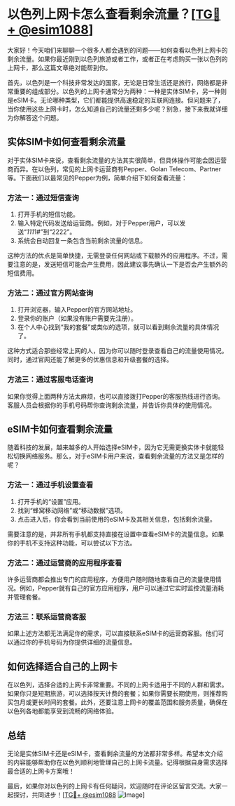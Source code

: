 # 以色列上网卡怎么查看剩余流量？[[TG💪+ @esim1088](https://t.me/s/esim1088)]

大家好！今天咱们来聊聊一个很多人都会遇到的问题——如何查看以色列上网卡的剩余流量。如果你最近刚到以色列旅游或者工作，或者正在考虑购买一张以色列的上网卡，那么这篇文章绝对能帮到你。

首先，以色列是一个科技非常发达的国家，无论是日常生活还是旅行，网络都是非常重要的组成部分。以色列的上网卡通常分为两种：一种是实体SIM卡，另一种则是eSIM卡。无论哪种类型，它们都能提供高速稳定的互联网连接。但问题来了，当你使用这些上网卡时，怎么知道自己的流量还剩多少呢？别急，接下来我就详细为你解答这个问题。

## 实体SIM卡如何查看剩余流量

对于实体SIM卡来说，查看剩余流量的方法其实很简单，但具体操作可能会因运营商而异。在以色列，常见的上网卡运营商有Pepper、Golan Telecom、Partner等。下面我们以最常见的Pepper为例，简单介绍下如何查看流量：

### 方法一：通过短信查询
1. 打开手机的短信功能。
2. 输入特定代码发送给运营商。例如，对于Pepper用户，可以发送“*111*1#”到“2222”。
3. 系统会自动回复一条包含当前剩余流量的信息。

这种方法的优点是简单快捷，无需登录任何网站或下载额外的应用程序。不过，需要注意的是，发送短信可能会产生费用，因此建议事先确认一下是否会产生额外的短信费用。

### 方法二：通过官方网站查询
1. 打开浏览器，输入Pepper的官方网站地址。
2. 登录你的账户（如果没有账户需要先注册）。
3. 在个人中心找到“我的套餐”或类似的选项，就可以看到剩余流量的具体情况了。

这种方式适合那些经常上网的人，因为你可以随时登录查看自己的流量使用情况。同时，通过官网还能了解更多的优惠信息和升级套餐的选择。

### 方法三：通过客服电话查询
如果你觉得上面两种方法太麻烦，也可以直接拨打Pepper的客服热线进行咨询。客服人员会根据你的手机号码帮你查询剩余流量，并告诉你具体的使用情况。

## eSIM卡如何查看剩余流量

随着科技的发展，越来越多的人开始选择eSIM卡，因为它无需更换实体卡就能轻松切换网络服务。那么，对于eSIM卡用户来说，查看剩余流量的方法又是怎样的呢？

### 方法一：通过手机设置查看
1. 打开手机的“设置”应用。
2. 找到“蜂窝移动网络”或“移动数据”选项。
3. 点击进入后，你会看到当前使用的eSIM卡及其相关信息，包括剩余流量。

需要注意的是，并非所有手机都支持直接在设置中查看eSIM卡的流量信息。如果你的手机不支持这种功能，可以尝试以下方法。

### 方法二：通过运营商的应用程序查看
许多运营商都会推出专门的应用程序，方便用户随时随地查看自己的流量使用情况。例如，Pepper就有自己的官方应用程序，用户可以通过它实时监控流量消耗并管理套餐。

### 方法三：联系运营商客服
如果上述方法都无法满足你的需求，可以直接联系eSIM卡的运营商客服。他们可以通过你的手机号码为你提供详细的流量信息。

## 如何选择适合自己的上网卡

在以色列，选择合适的上网卡非常重要。不同的上网卡适用于不同的人群和需求。如果你只是短期旅游，可以选择按天计费的套餐；如果你需要长期使用，则推荐购买包月或更长时间的套餐。此外，还要注意上网卡的覆盖范围和服务质量，确保在以色列各地都能享受到流畅的网络体验。

## 总结

无论是实体SIM卡还是eSIM卡，查看剩余流量的方法都非常多样。希望本文介绍的内容能够帮助你在以色列顺利地管理自己的上网卡流量。记得根据自身需求选择最合适的上网卡方案哦！

最后，如果你对以色列的上网卡有任何疑问，欢迎随时在评论区留言交流。大家一起探讨，共同进步！[[TG💪+ @esim1088](https://t.me/s/esim1088) ![Image](https://i.postimg.cc/4NQfJmqS/Snipaste-2025-05-13-00-14-12.png)]